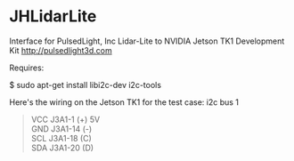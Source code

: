 # JHLidarLite
Interface for PulsedLight, Inc Lidar-Lite to NVIDIA Jetson TK1 Development Kit
http://pulsedlight3d.com

Requires: 

$ sudo apt-get install libi2c-dev i2c-tools

Here's the wiring on the Jetson TK1 for the test case: i2c bus 1 

<blockquote><p>VCC J3A1-1  (+)    5V<br>
GND J3A1-14 (-)<br>
SCL J3A1-18 (C)<br>
SDA J3A1-20 (D)</p></blockquote>
